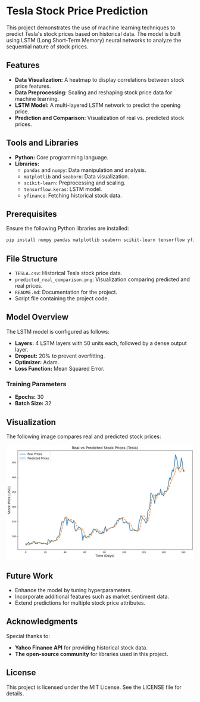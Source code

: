 # Tesla Stock Price Prediction

This project demonstrates the use of machine learning techniques to predict Tesla's stock prices based on historical data. The model is built using LSTM (Long Short-Term Memory) neural networks to analyze the sequential nature of stock prices.

## Features

- **Data Visualization:** A heatmap to display correlations between stock price features.
- **Data Preprocessing:** Scaling and reshaping stock price data for machine learning.
- **LSTM Model:** A multi-layered LSTM network to predict the opening price.
- **Prediction and Comparison:** Visualization of real vs. predicted stock prices.

## Tools and Libraries

- **Python:** Core programming language.
- **Libraries:**
  - `pandas` and `numpy`: Data manipulation and analysis.
  - `matplotlib` and `seaborn`: Data visualization.
  - `scikit-learn`: Preprocessing and scaling.
  - `tensorflow.keras`: LSTM model.
  - `yfinance`: Fetching historical stock data.

## Prerequisites

Ensure the following Python libraries are installed:

```bash
pip install numpy pandas matplotlib seaborn scikit-learn tensorflow yfinance
```

## File Structure

- `TESLA.csv`: Historical Tesla stock price data.
- `predicted_real_comparison.png`: Visualization comparing predicted and real prices.
- `README.md`: Documentation for the project.
- Script file containing the project code.

## Model Overview

The LSTM model is configured as follows:

- **Layers:** 4 LSTM layers with 50 units each, followed by a dense output layer.
- **Dropout:** 20% to prevent overfitting.
- **Optimizer:** Adam.
- **Loss Function:** Mean Squared Error.

### Training Parameters

- **Epochs:** 30
- **Batch Size:** 32

## Visualization

The following image compares real and predicted stock prices:

![Real vs Predicted Stock Prices](images/predicted_real_comparison.png)

## Future Work

- Enhance the model by tuning hyperparameters.
- Incorporate additional features such as market sentiment data.
- Extend predictions for multiple stock price attributes.

## Acknowledgments

Special thanks to:
- **Yahoo Finance API** for providing historical stock data.
- **The open-source community** for libraries used in this project.

## License

This project is licensed under the MIT License. See the LICENSE file for details.
